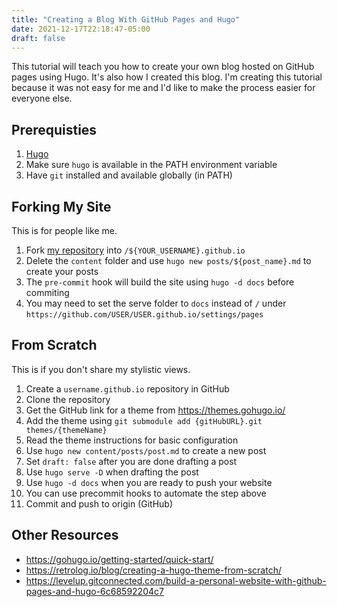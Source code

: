 ```yaml
---
title: "Creating a Blog With GitHub Pages and Hugo"
date: 2021-12-17T22:18:47-05:00
draft: false
---
```


This tutorial will teach you how to create your own blog hosted on GitHub pages using Hugo.
It's also how I created this blog. I'm creating this tutorial because it was not easy for me and I'd like to make the process easier for everyone else.

## Prerequisties

1. [Hugo](https://gohugo.io/getting-started/installing#binary-cross-platform)
2. Make sure `hugo` is available in the PATH environment variable
3. Have `git` installed and available globally (in PATH)

## Forking My Site

This is for people like me.

1. Fork [my repository](https://github.com/elibroftw/elibroftw.github.io) into `/${YOUR_USERNAME}.github.io`
2. Delete the `content` folder and use `hugo new posts/${post_name}.md` to create your posts
3. The `pre-commit` hook will build the site using `hugo -d docs` before commiting
4. You may need to set the serve folder to `docs` instead of `/` under `https://github.com/USER/USER.github.io/settings/pages`

## From Scratch

This is if you don't share my stylistic views.

1. Create a `username.github.io` repository in GitHub
2. Clone the repository
3. Get the GitHub link for a theme from https://themes.gohugo.io/
4. Add the theme using `git submodule add {gitHubURL}.git themes/{themeName}`
5. Read the theme instructions for basic configuration
6. Use `hugo new content/posts/post.md` to create a new post
7. Set `draft: false` after you are done drafting a post
8. Use `hugo serve -D` when drafting the post
9. Use `hugo -d docs` when you are ready to push your website
10. You can use precommit hooks to automate the step above
11. Commit and push to origin (GitHub)

## Other Resources

- https://gohugo.io/getting-started/quick-start/
- https://retrolog.io/blog/creating-a-hugo-theme-from-scratch/
- https://levelup.gitconnected.com/build-a-personal-website-with-github-pages-and-hugo-6c68592204c7
